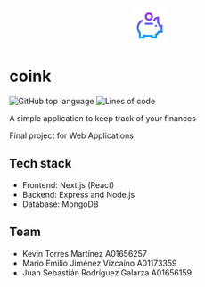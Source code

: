 <p align="center" margin="128">
  <br/>
  <img width="64" src="./public/coinkLogo.svg">
</p>

# coink

![GitHub top language](https://img.shields.io/github/languages/top/KevinTMtz/coink)
![Lines of code](https://tokei.rs/b1/github/KevinTMtz/coink?category=code)

A simple application to keep track of your finances

Final project for Web Applications

## Tech stack

- Frontend: Next.js (React)
- Backend: Express and Node.js
- Database: MongoDB

## Team

- Kevin Torres Martínez A01656257
- Mario Emilio Jiménez Vizcaíno A01173359
- Juan Sebastián Rodríguez Galarza A01656159
